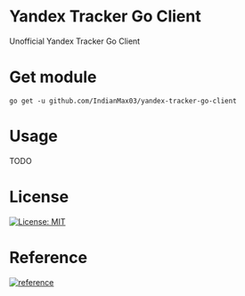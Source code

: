 # Yandex Tracker Go Client

Unofficial Yandex Tracker Go Client

# Get module

```
go get -u github.com/IndianMax03/yandex-tracker-go-client
```

# Usage

TODO

# License

[![License: MIT](https://img.shields.io/badge/License-MIT-red.svg)](https://opensource.org/licenses/MIT)

# Reference

[![reference](https://img.shields.io/badge/Go-00ADD8?style=for-the-badge&logo=go&logoColor=white)](https://pkg.go.dev/github.com/IndianMax03/yandex-tracker-go-client)
